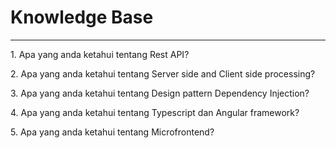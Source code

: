 <h1>Knowledge Base</h1>
<hr>
<p>1. Apa yang anda ketahui tentang Rest API?</p>
<p>2. Apa yang anda ketahui tentang Server side and Client side processing?</p>
<p>3. Apa yang anda ketahui tentang Design pattern Dependency Injection?</p>
<p>4. Apa yang anda ketahui tentang Typescript dan Angular framework?</p>
<p>5. Apa yang anda ketahui tentang Microfrontend?</p>



